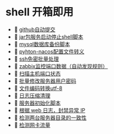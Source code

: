 # shell 开箱即用

* 📄 [github自动提交](siyuan://blocks/20231110105237-xswinm4)
* 📄 [jar包服务启动停止shell脚本](siyuan://blocks/20231110105237-b0y635e)
* 📄 [mysql数据库备份脚本](siyuan://blocks/20231110105237-bj0jy3e)
* 📄 [pyhton-nacos配置文件转义](siyuan://blocks/20231110105237-1s3el2d)
* 📄 [ssh免密批量处理](siyuan://blocks/20231110105237-pcmbxs6)
* 📄 [zabbix监控端口数据（自动发现规则）](siyuan://blocks/20231110105237-v35zha7)
* 📄 [扫描主机端口状态](siyuan://blocks/20240403220626-dhgxqte)
* 📄 [批量修改服务器用户密码](siyuan://blocks/20240403220700-wxmlxzf)
* 📄 [文件编码转换utf-8](siyuan://blocks/20231110105237-z37ucwa)
* 📄 [日志压缩清理](siyuan://blocks/20231110105237-19v44ru)
* 📄 [服务器初始化脚本](siyuan://blocks/20231110105237-r6ouwkk)
* 📄 [根据 web 日志，封禁异常 IP](siyuan://blocks/20240403220745-inxugop)
* 📄 [检测两台服务器目录的一致性](siyuan://blocks/20240403220525-gfnfzmg)
* 📄 [检测网卡流量](siyuan://blocks/20240403220601-7nhxstl)

　　‍

